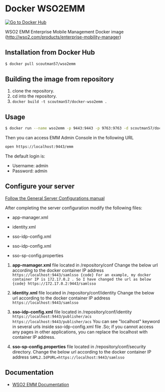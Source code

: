 # Docker WSO2EMM

[![Go to Docker Hub](https://img.shields.io/badge/Docker%20Hub-%E2%86%92-blue.svg)](https://hub.docker.com/r/scoutman57/docker-wso2emm/)

WSO2 EMM Enterprise Mobile Management Docker image
(http://wso2.com/products/enterprise-mobility-manager)

## Installation from Docker Hub

```sh
$ docker pull scoutman57/wso2emm
```

## Building the image from repository
1. clone the repository.
2. cd into the repository.
3. ```docker build -t scoutman57/docker-wso2emm .```

## Usage

```sh
$ docker run --name wso2emm -p 9443:9443 -p 9763:9763 -d scoutman57/docker-wso2emm
```

Then you can access EMM Admin Console in the following URL

```sh
open https://localhost:9443/emm
```
The default login is:
- Username: admin
- Password: admin

## Configure your server

[Follow the General Server Configurations manual](https://tr.im/5dwWr)

After completing the server configuration modify the following files:

+ app-manager.xml

+ identity.xml

+ sso-idp-config.xml

+ sso-idp-config.xml

+ sso-sp-config.properties

1. **app-mamager.xml** file located in /repository/conf
  Change the below url according to the docker container IP address ``` https://localhost:9443/samlsso {code} For an example, my docker container IP is 172.17.0.2 . So I have changed the url as below {code} https://172.17.0.2:9443/samlsso ```

2. **identity.xml** file located in /repository/conf/identity
  Change the below url according to the docker container IP address ``` https://localhost:9443/samlsso ```

3. **sso-idp-config.xml** file located in /repository/conf/identity
  ``` https://localhost:9443/publisher/acs https://localhost:9443/publisher/acs ``` You can see "localhost" keyword in several urls inside sso-idp-config.xml file .So; if you cannot access any pages in other applications, you can replace the localhost with container IP address.

4. **sso-sp-config.properties** file located in /repository/conf/security directory.
  Change the below url according to the docker container IP address ```SAML2.IdPURL=https://localhost:9443/samlsso ```


## Documentation

* [WSO2 EMM Documentation](https://docs.wso2.com/display/EMM201/WSO2+Enterprise+Mobility+Manager)
